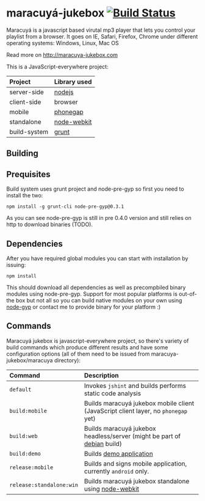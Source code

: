 maracuyá-jukebox [![Build Status](https://travis-ci.org/bendi/maracuya-jukebox.png?branch=master)](https://travis-ci.org/bendi/maracuya-jukebox)
===============

Maracuyá is a javascript based virutal mp3 player that lets you control your playlist from a browser. It goes on IE, Safari, Firefox, Chrome under different operating systems: Windows, Linux, Mac OS

Read more on http://maracuya-jukebox.com

This is a JavaScript-everywhere project:

| **Project**    | **Library used**
|:---------------|:------------------------------------------------------
| server-side    | [nodejs](http://nodejs.org/)
| client-side    | browser
| mobile         | [phonegap](http://phonegap.com/)
| standalone     | [node-webkit](https://github.com/rogerwang/node-webkit)
| build-system   | [grunt](gruntjs.com)

Building
------------

Prequisites
----------------------
Build system uses grunt project and node-pre-gyp so first you need to install the two:
```
npm install -g grunt-cli node-pre-gyp@0.3.1
```

As you can see node-pre-gyp is still in pre 0.4.0 version and still relies on http to download binaries (TODO).

Dependencies
----------------------
After you have required global modules you can start with installation by issuing:
```
npm install
```
This should download all dependencies as well as precompbiled binary modules using node-pre-gyp. Support for most popular platforms is out-of-the box but not all so you can build native modules on your own using [node-gyp](https://github.com/TooTallNate/node-gyp) or contact me to provide binary for your platform :)

Commands
----------------------
Maracuyá jukebox is javascript-everywhere project, so there's variety of build commands which produce different results and have some configuration options (all of them need to be issued from maracuya-jukebox/maracuya directory):

| **Command**               | **Description**
|:--------------------------|:---------------------------------------------------------------
| `default`                 | Invokes `jshint` and builds performs static code analysis
| `build:mobile`            | Builds maracuyá jukebox mobile client (JavaScript client layer, no `phonegap` yet)
| `build:web`               | Builds maracuyá jukebox headless/server (might be part of [debian](https://github.com/bendi/maracuya-jukebox/tree/master/distrib/headless/debinstall) build)
| `build:demo`              | Builds [demo application](http://maracuya-jukebox.com/demo/)
| `release:mobile`          | Builds and signs mobile application, currently `android` only.
| `release:standalone:win`  | Builds  maracuyá jukebox standalone using [node-webkit](https://github.com/rogerwang/node-webkit)
